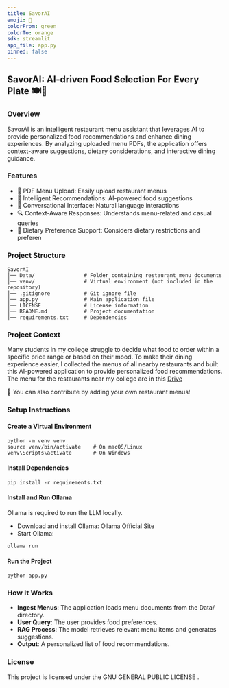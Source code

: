 ```yaml
---
title: SavorAI
emoji: 🍔
colorFrom: green
colorTo: orange
sdk: streamlit
app_file: app.py
pinned: false
---
```


## SavorAI: AI-driven Food Selection For Every Plate 🍽️🤖
### Overview
SavorAI is an intelligent restaurant menu assistant that leverages AI to provide personalized food recommendations and enhance dining experiences. By analyzing uploaded menu PDFs, the application offers context-aware suggestions, dietary considerations, and interactive dining guidance.

### Features
* 📄 PDF Menu Upload: Easily upload restaurant menus
* 🧠 Intelligent Recommendations: AI-powered food suggestions
* 💬 Conversational Interface: Natural language interactions
* 🔍 Context-Aware Responses: Understands menu-related and casual queries
* 🌿 Dietary Preference Support: Considers dietary restrictions and preferen

### Project Structure
```
SavorAI 
│── Data/                # Folder containing restaurant menu documents  
│── venv/                # Virtual environment (not included in the repository)  
│── .gitignore           # Git ignore file  
│── app.py               # Main application file  
│── LICENSE              # License information  
│── README.md            # Project documentation  
│── requirements.txt     # Dependencies  
```

### Project Context
Many students in my college struggle to decide what food to order within a specific price range or based on their mood. To make their dining experience easier, I collected the menus of all nearby restaurants and built this AI-powered application to provide personalized food recommendations.
The menu for the restaurants near my college are in this [Drive](https://drive.google.com/drive/folders/1u2VcKgRvLJE40ihpT7AHLk8CD6LPDwiz?usp=drive_link)

📌 You can also contribute by adding your own restaurant menus!

### Setup Instructions
#### Create a Virtual Environment
```
python -m venv venv
source venv/bin/activate    # On macOS/Linux
venv\Scripts\activate       # On Windows
```

#### Install Dependencies
```
pip install -r requirements.txt
```

#### Install and Run Ollama
Ollama is required to run the LLM locally.
* Download and install Ollama: Ollama Official Site
* Start Ollama:
```
ollama run
```

#### Run the Project
```
python app.py
```

### How It Works
* **Ingest Menus**: The application loads menu documents from the Data/ directory.
* **User Query**: The user provides food preferences.
* **RAG Process**: The model retrieves relevant menu items and generates suggestions.
* **Output**: A personalized list of food recommendations.

### License
This project is licensed under the GNU GENERAL PUBLIC LICENSE .
